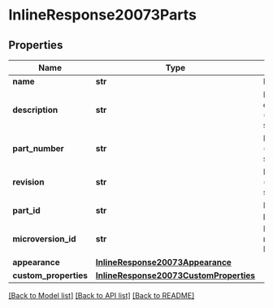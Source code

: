 # InlineResponse20073Parts

## Properties
Name | Type | Description | Notes
------------ | ------------- | ------------- | -------------
**name** | **str** | Part name | 
**description** | **str** | Part description (user-specified) | [optional] 
**part_number** | **str** | Part number (user-specified) | [optional] 
**revision** | **str** | Part revision (user-specified) | [optional] 
**part_id** | **str** | Deterministic part ID | 
**microversion_id** | **str** | Document microversion ID | 
**appearance** | [**InlineResponse20073Appearance**](InlineResponse20073Appearance.md) |  | 
**custom_properties** | [**InlineResponse20073CustomProperties**](InlineResponse20073CustomProperties.md) |  | [optional] 

[[Back to Model list]](../README.md#documentation-for-models) [[Back to API list]](../README.md#documentation-for-api-endpoints) [[Back to README]](../README.md)


